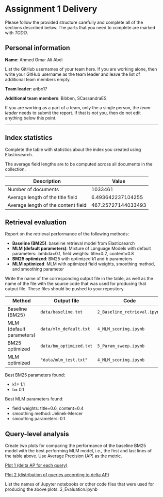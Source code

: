# Assignment 1 Delivery

Please follow the provided structure carefully and complete all of the sections described below. The parts that you need to complete are marked with *TODO*.

## Personal information

**Name**: Ahmed Omar Ali Abdi

List the GitHub usernames of your team here. If you are working alone, then write your GitHub username as the team leader and leave the list of additional team members empty.

**Team leader**: aribo17

**Additional team members**: Bibben,  SCassandraES

If you are working as a part of a team, only the a single person, the *team leader* needs to submit the report. If that is not you, then do not edit anything below this point.

----

## Index statistics

Complete the table with statistics about the index you created using Elasticsearch.

The average field lengths are to be computed across all documents in the collection.

| **Description** | **Value** |
| -- | -- |
| Number of documents | 1033461 |
| Average length of the title field | 6.493642237104255 |
| Average length of the content field | 467.25727144033493 |


## Retrieval evaluation

Report on the retrieval performance of the following methods:

  * **Baseline (BM25)**: baseline retrieval model from Elasticsearch
  * **MLM (default parameters)**: Mixture of Language Models with default parameters: lambda=0.1, field weights: title=0.2, content=0.8
  * **BM25 optimized**: BM25 with optimized k1 and b parameters
  * **MLM optimized**: MLM with optimized field weights, smoothing method, and smoothing parameter

Write the name of the corresponding output file in the table, as well as the name of the file with the source code that was used for producing that output file. These files should be pushed to your repository.


| **Method** | **Output file** | **Code** | **P@10** | **MAP** | **MRR** |
| -- | -- | -- | -- | -- | -- |
| Baseline (BM25) | `data/baseline.txt` | `2_Baseline_retrieval.ipynb` | 0.178 | 0.064 | 0.314 |
| MLM (default parameters) | `data/mlm_default.txt` | `4_MLM_scoring.ipynb` | 0.184 | 0.077 | 0.360 |
| BM25 optimized | `data/bm_optimized.txt` | `5_Param_sweep.ipynb` | 0.193 | 0.081 | 0.444 |
| MLM optimized | `"data/mlm_test.txt"` | `4_MLM_scoring.ipynb` | 0.200| 0.083 | 0.442 |

Best BM25 parameters found:
  - k1= 1.1
  - b= 0.1

Best MLM parameters found:
  - field weights: title=0.6, content=0.4
  - smoothing method: Jelinek-Mercer
  - smoothing parameters: 0.1

## Query-level analysis

Create two plots for comparing the performance of the baseline BM25 model with the best performing MLM model, i.e., the first and last lines of the table above. Use Average Precision (AP) as the metric.

[Plot 1 (delta AP for each query)](delta_ap_query.png)

[Plot 2 (distribution of queries according to delta AP)](dist_query.png)


List the names of Jupyter notebooks or other code files that were used for producing the above plots: 3_Evaluation.ipynb
